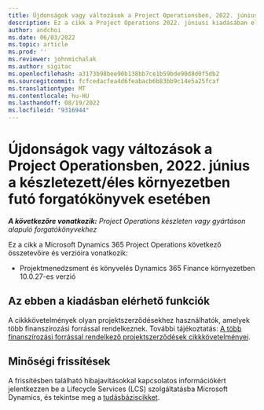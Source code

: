 ```yaml
---
title: Újdonságok vagy változások a Project Operationsben, 2022. június a készletezett/éles környezetben futó forgatókönyvek esetében
description: Ez a cikk a Project Operations 2022. júniusi kiadásában elérhető minőségi frissítésekről nyújt tájékoztatást a készletezett/éles környezetben üzembe helyezett forgatókönyvekhez.
author: andchoi
ms.date: 06/03/2022
ms.topic: article
ms.prod: ''
ms.reviewer: johnmichalak
ms.author: sigitac
ms.openlocfilehash: a3173b98bee90b138bb7ce1b59bde90d8d0f5db2
ms.sourcegitcommit: fcfcedacfea4d6feabacb6b83bb9c14e5a25fcaf
ms.translationtype: MT
ms.contentlocale: hu-HU
ms.lasthandoff: 08/19/2022
ms.locfileid: "9316944"
---
```

# <a name="whats-new-or-changed-in-project-operations-june-2022-for-stockedproduction-based-scenarios"></a>Újdonságok vagy változások a Project Operationsben, 2022. június a készletezett/éles környezetben futó forgatókönyvek esetében

_**A következőre vonatkozik:** Project Operations készleten vagy gyártáson alapuló forgatókönyvekhez_

Ez a cikk a Microsoft Dynamics 365 Project Operations következő összetevőire és verzióira vonatkozik:

- Projektmenedzsment és könyvelés Dynamics 365 Finance környezetben 10.0.27-es verzió

## <a name="features-included-in-this-release"></a>Az ebben a kiadásban elérhető funkciók

A cikkkövetelmények olyan projektszerződésekhez használhatók, amelyek több finanszírozási forrással rendelkeznek. További tájékoztatás: [A több finanszírozási forrással rendelkező projektszerződések cikkkövetelményei](../multiple-funding-sources-item-req.md).

## <a name="quality-updates"></a>Minőségi frissítések

A frissítésben található hibajavításokkal kapcsolatos információkért jelentkezzen be a Lifecycle Services (LCS) szolgáltatásba Microsoft Dynamics, és tekintse meg a [tudásbáziscikket](https://fix.lcs.dynamics.com/Issue/Details?bugId=673271).
